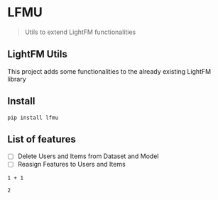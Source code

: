 # LFMU
> Utils to extend LightFM functionalities


## LightFM Utils

This project adds some functionalities to the already existing LightFM library

## Install

`pip install lfmu`

## List of features 

- [ ] Delete Users and Items from Dataset and Model
- [ ] Reasign Features to Users and Items

```
1 + 1
```




    2


